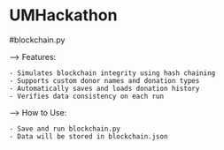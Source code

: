 # UMHackathon

#blockchain.py

  --> Features:
  
    - Simulates blockchain integrity using hash chaining
    - Supports custom donor names and donation types
    - Automatically saves and loads donation history
    - Verifies data consistency on each run

  --> How to Use:
  
    - Save and run blockchain.py
    - Data will be stored in blockchain.json
